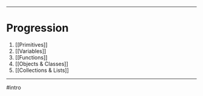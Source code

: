 ___


# Progression
1. [[Primitives]]
2. [[Variables]]
3. [[Functions]]
4. [[Objects & Classes]]
5. [[Collections & Lists]]

























____
#intro 